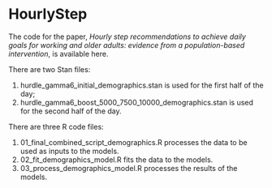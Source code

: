 # HourlyStep

The code for the paper, *Hourly step recommendations to achieve daily goals for working and older adults: evidence from a population-based intervention*, is available here.

There are two Stan files: 
  1. hurdle_gamma6_initial_demographics.stan is used for the first half of the day;
  2. hurdle_gamma6_boost_5000_7500_10000_demographics.stan is used for the second half of the day.

There are three R code files:
  1. 01_final_combined_script_demographics.R processes the data to be used as inputs to the models.
  2. 02_fit_demographics_model.R fits the data to the models.
  3. 03_process_demographics_model.R processes the results of the models.
